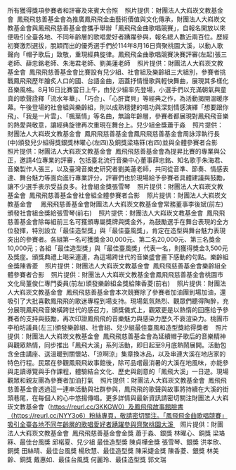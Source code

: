 所有獲得獎項參賽者和評審及來賓大合照    照片提供：財團法人大嵙崁文教基金會  鳳飛飛慈善基金會為推廣鳳飛飛金曲藝術價值與文化傳承，財團法人大嵙崁文教基金會與鳳飛飛慈善基金會攜手舉辦「鳳飛飛金曲歌唱競賽」，自報名開放以來便吸引全臺各地、不同年齡層的歌唱愛好者踴躍參與，報名總人數近兩百位。歷經初賽激烈選拔，脫穎而出的優秀選手們於114年8月16日齊聚桃園大溪，以動人歌聲向「帽子歌后」致敬，重現經典旋律。鳳飛飛金曲歌唱競賽決賽評審(左起)張三老師、薛忠銘老師、朱海君老師、劉美蓮老師    照片提供：財團法人大嵙崁文教基金會  鳳飛飛慈善基金會比賽設有兒少組、社會組及樂齡組三大組別，參賽者挑戰鳳飛飛歷年膾炙人口的國、台語金曲，涵蓋抒情慢歌與輕快舞曲，展現其多樣化音樂風格。8月16日比賽當日上午，由兒少組率先登場，小選手們以充滿朝氣與童真的歌聲詮釋「流水年華」、「巧合」、「心肝寶貝」等經典之作，為活動揭開溫暖序幕。午後登場的社會組與樂齡組，則以成熟穩健的唱功與深刻情感演繹「想要跟你飛」、「我是一片雲」、「楓葉情」等名曲，無論年齡層，參賽者都展現對鳳飛飛音樂的熱愛與敬意，讓經典旋律再次重現在舞台上。兒少組金獎蕭于淼    照片提供：財團法人大嵙崁文教基金會  鳳飛飛慈善基金會鳳飛飛慈善基金會周詠淳執行長(中)頒發兒少組得獎銀獎林曜心(左四)及銅獎梁珞箖(右四)並與全體參賽者合影    照片提供：財團法人大嵙崁文教基金會  鳳飛飛慈善基金會為提昇比賽的專業與公正，邀請4位專業的評審，包括臺北流行音樂中心董事薛忠銘、知名歌手朱海君、音樂製作人張三，以及臺灣音樂史研究者劉美蓮老師，共同從音準、節奏、情感表達、舞台魅力等面向進行專業評分，評審們也於現場給予參賽者具體建議與鼓勵，讓不少選手表示受益良多。社會組金獎張雪琴    照片提供：財團法人大嵙崁文教基金會  鳳飛飛慈善基金會社會組全體參賽者合影    照片提供：財團法人大嵙崁文教基金會     鳳飛飛慈善基金會財團法人大嵙崁文教基金會常務董事李後斌(前左)頒發社會組金獎給張雪琴(前右)    照片提供：財團法人大嵙崁文教基金會  鳳飛飛慈善基金會除每組前三名可獲頒專屬獎牌與獎金外，為鼓勵選手在舞台表現的全方位發揮，特別設立「最佳造型獎」與「最佳臺風獎」，肯定在造型與舞台魅力表現突出的參賽者。各組第一名可獲獎金30,000元、第二名20,000元、第三名獎金10,000元；各組「最佳造型獎」與「最佳臺風獎」代表一名，則獲得獎金3,500元及獎座。頒獎典禮上喝采連連，為這場跨世代的音樂盛會畫下感動的句點。樂齡組金獎陳香菱    照片提供：財團法人大嵙崁文教基金會  鳳飛飛慈善基金會樂齡組全體參賽者合影    照片提供：財團法人大嵙崁文教基金會鳳飛飛慈善基金會桃園市文化局董俊仁專門委員(前左)頒發樂齡組金獎給陳香菱(前右)    照片提供：財團法人大嵙崁文教基金會  鳳飛飛慈善基金會本次競賽除了參賽者加油團到場加油，還吸引了大批喜歡鳳飛飛的歌迷專程到場支持。現場氣氛熱烈、觀眾們聽得陶醉，充分展現鳳飛飛音樂橫跨世代的感召力，頒獎儀式上，觀眾更是以熱惰的回應给予參賽者的支持與鼓勵，再次印證鳳飛飛的音樂魅力與感染力歷久不衰渲染力。桃團市李柏坊議員(左三)頒發樂齡組、社會組、兒少組最佳臺風和造型獎給得獎者    照片提供：財團法人大嵙崁文教基金會  鳳飛飛慈善基金會為延續帽子歌后的音樂精神與觀眾熱情，同步推出「鳳飛大溪」系列活動，即日起至9月底熱鬧展開。活動包含金曲講座、送溫暖到關懷站、「涼啊涼」集章換冰品，以及串連大溪在地店家的特色行程。民眾在參觀鳳飛飛故事館後，除可品嚐最消暑的大溪在地風味，亦能參與走讀導覽與手作課程，體驗結合文化、歷史與創意的「鳳飛大溪」一日遊。現場觀眾和親友團為參賽者加油打氣    照片提供：財團法人大嵙崁文教基金會  鳳飛飛慈善基金會透過這一連串活動與社群參與，鳳飛飛的歌聲與故事將持續在大溪的街頭巷尾，在每個人的心中悠揚傳唱。更多詳情與最新資訊請密切關注財團法人大嵙崁文教基金會（https://reurl.cc/3KKGW0）及鳳飛飛故事館臉書（https://reurl.cc/NYY3o6）粉絲專頁，敬請密切關注。「鳳飛飛金曲歌唱競賽」吸引全臺各地不同年齡層的歌唱愛好者踴躍參與齊聚桃園大溪    照片提供：財團法人大嵙崁文教基金會  鳳飛飛慈善基金會金獎 蕭于淼、銀獎 林曜心、銅獎 梁珞箖、最佳台風獎 邱楉夏、兒少組 最佳造型獎 陳貞樺金獎 張雪琴、銀獎 洪孝欣、銅獎 田絲晴、最佳台風獎 楊欣慧、最佳造型獎 陳采婕金獎 陳香菱、銀獎 林美齡、銅獎 戴惠如、最佳台風獎 何麗玲、最佳造型獎 郭文瑞